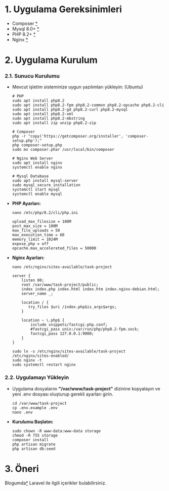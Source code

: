 # 1. Uygulama Gereksinimleri
- Composer [*](https://getcomposer.org/)
- Mysql 8.0+ [*](https://dev.mysql.com/downloads/mysql/8.0.26.html)
- PHP 8.2+ [*](https://www.php.net/releases/)
- Nginx [*](https://www.nginx.com/)

# 2. Uygulama Kurulum
### 2.1. Sunucu Kurulumu
- Mevcut işletim sisteminize uygun yazılımları yükleyin: (Ubuntu)
    ```
    # PHP
    sudo apt install php8.2
    sudo apt install php8.2-fpm php8.2-common php8.2-opcache php8.2-cli
    sudo apt install php8.2-gd php8.2-curl php8.2-mysql
    sudo apt install php8.2-xml
    sudo apt install php8.2-mbstring
    sudo apt install zip unzip php8.2-zip
    ```

    ```
    # Composer
    php -r "copy('https://getcomposer.org/installer', 'composer-setup.php');"
    php composer-setup.php 
    sudo mv composer.phar /usr/local/bin/composer
    
    # Nginx Web Server
    sudo apt install nginx
    systemctl enable nginx
    
    # Mysql Database
    sudo apt install mysql-server
    sudo mysql_secure_installation
    systemctl start mysql
    systemctl enable mysql

    ```
- __PHP Ayarları:__
    ```shell
    nano /etc/php/8.2/cli/php.ini
    ```
    ```
    upload_max_filesize = 100M
    post_max_size = 100M
    max_file_uploads = 50
    max_execution_time = 60
    memory_limit = 1024M
    expose_php = off
    opcache.max_accelerated_files = 50000
    ```

- __Nginx Ayarları:__
    ```
    nano /etc/nginx/sites-available/task-project
    ```
    ```
    server {
        listen 80;
        root /var/www/task-project/public;
        index index.php index.html index.htm index.nginx-debian.html;
        server_name _;

        location / {
           try_files $uri /index.php$is_args$args;
        }
    
        location ~ \.php$ {
            include snippets/fastcgi-php.conf;
            #fastcgi_pass unix:/var/run/php/php8.2-fpm.sock;
            fastcgi_pass 127.0.0.1:9000;
        }
    }
    ```
    ```
    sudo ln -s /etc/nginx/sites-available/task-project /etc/nginx/sites-enabled/
    sudo nginx -t
    sudo systemctl restart nginx
    ```
### 2.2. Uygulamayı Yükleyin
- Uygulama dosyalarını __"/var/www/task-project"__ dizinine kopyalayın ve yeni .env dosyası oluşturup gerekli ayarları girin.
    ```shell
    cd /var/www/task-project
    cp .env.example .env
    nano .env
    ```

- **Kurulumu Başlatın:**
    ```shell
    sudo chown -R www-data:www-data storage
    chmod -R 755 storage
    composer install
    php artisan migrate
    php artisan db:seed
    ```

# 3. Öneri
Blogumda[*](https://tayfunguler.org/blog) Laravel ile ilgili içerikler bulabilirsiniz.
